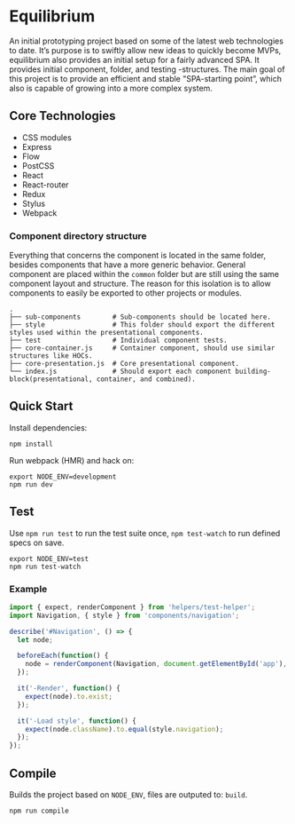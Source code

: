 # Equilibrium
An initial prototyping project based on some of the latest web technologies to date. It’s purpose is to swiftly allow new ideas to quickly become MVPs, equilibrium also provides an initial setup for a fairly advanced SPA. It provides initial component, folder, and testing -structures. The main goal of this project is to provide an efficient and stable "SPA-starting point”, which also is capable of growing into a more complex system.


## Core Technologies
- CSS modules
- Express
- Flow
- PostCSS
- React
- React-router
- Redux
- Stylus
- Webpack

### Component directory structure
Everything that concerns the component is located in the same folder, besides components that have a more generic behavior. General component are placed within the `common` folder but are still using the same component layout and structure. The reason for this isolation is to allow components to easily be exported to other projects or modules.

```
.
├── sub-components        # Sub-components should be located here.
├── style                 # This folder should export the different styles used within the presentational components.
├── test                  # Individual component tests.
├── core-container.js     # Container component, should use similar structures like HOCs.
├── core-presentation.js  # Core presentational component.
└── index.js              # Should export each component building-block(presentational, container, and combined).
```

## Quick Start

Install dependencies:

```
npm install
```

Run webpack (HMR) and hack on:

```
export NODE_ENV=development
npm run dev
```

## Test
Use `npm run test` to run the test suite once, `npm test-watch` to run defined specs on save.
```
export NODE_ENV=test
npm run test-watch
```
### Example
```javascript
import { expect, renderComponent } from 'helpers/test-helper';
import Navigation, { style } from 'components/navigation';

describe('#Navigation', () => {
  let node;

  beforeEach(function() {
    node = renderComponent(Navigation, document.getElementById('app'), {});
  });

  it('-Render', function() {
    expect(node).to.exist;
  });

  it('-Load style', function() {
    expect(node.className).to.equal(style.navigation);
  });
});
```


## Compile
Builds the project based on `NODE_ENV`, files are outputed to: `build`.
```
npm run compile
```
